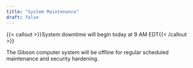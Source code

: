 ```yaml
---
title: "System Maintenance"
draft: false
---
```


{{< callout >}}System downtime will begin today at 9 AM EDT{{< /callout >}}

The Gibson computer system will be offline for regular scheduled maintenance and security hardening.
